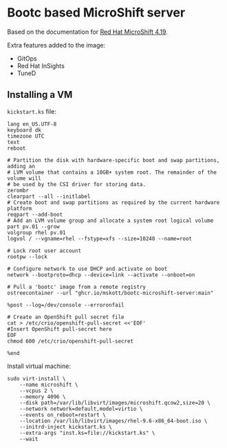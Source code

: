 # Bootc based MicroShift server

Based on the documentation for [Red Hat MicroShift 4.19](https://docs.redhat.com/en/documentation/red_hat_build_of_microshift/4.19/).

Extra features added to the image:
- GitOps
- Red Hat InSights
- TuneD

## Installing a VM

`kickstart.ks` file:
```
lang en_US.UTF-8
keyboard dk
timezone UTC
text
reboot

# Partition the disk with hardware-specific boot and swap partitions, adding an
# LVM volume that contains a 10GB+ system root. The remainder of the volume will
# be used by the CSI driver for storing data.
zerombr
clearpart --all --initlabel
# Create boot and swap partitions as required by the current hardware platform
reqpart --add-boot
# Add an LVM volume group and allocate a system root logical volume
part pv.01 --grow
volgroup rhel pv.01
logvol / --vgname=rhel --fstype=xfs --size=10240 --name=root

# Lock root user account
rootpw --lock

# Configure network to use DHCP and activate on boot
network --bootproto=dhcp --device=link --activate --onboot=on

# Pull a 'bootc' image from a remote registry
ostreecontainer --url "ghcr.io/mskott/bootc-microshift-server:main"

%post --log=/dev/console --erroronfail

# Create an OpenShift pull secret file
cat > /etc/crio/openshift-pull-secret <<'EOF'
#Insert OpenShift pull-secret here
EOF
chmod 600 /etc/crio/openshift-pull-secret

%end

```

Install virtual machine:
```shell
sudo virt-install \
    --name microshift \
    --vcpus 2 \
    --memory 4096 \
    --disk path=/var/lib/libvirt/images/microshift.qcow2,size=20 \
    --network network=default,model=virtio \
    --events on_reboot=restart \
    --location /var/lib/libvirt/images/rhel-9.6-x86_64-boot.iso \
    --initrd-inject kickstart.ks \
    --extra-args "inst.ks=file://kickstart.ks" \
    --wait
```